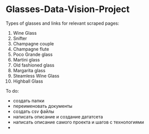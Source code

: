 # Glasses-Data-Vision-Project


Types of glasses and links for relevant scraped pages:
1. Wine Glass 
2. Snifter 
3. Champagne couple 
4. Champagne flute
5. Poco Grande glass 
6. Martini glass
7. Old fashioned glass 
8. Margarita glass
9. Steamless Wine Glass
10. Highball Glass


To do:
- создать папки
- переименовать документы
- создать csv файлы
- написать описание и создание дататсета
- написать описание самого проекта и шагов с технологиями
- 
